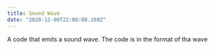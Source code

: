 ```yaml
---
title: Sound Wave
date: "2020-12-08T22:00:00.169Z"
---
```


A code that emits a sound wave. The code is in the format of tha wave